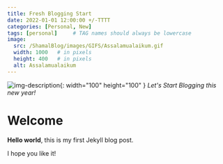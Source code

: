 ```yaml
---
title: Fresh Blogging Start
date: 2022-01-01 12:00:00 +/-TTTT
categories: [Personal, New]
tags: [personal]     # TAG names should always be lowercase
image:
  src: /ShamalBlog/images/GIFS/Assalamualaikum.gif
  width: 1000   # in pixels
  height: 400   # in pixels
  alt: Assalamualaikum
---
```

![img-description](/ShamalBlog/images/GIFS/run.gif){: width="100" height="100" }
_Let's Start Blogging this new year!_


# Welcome

**Hello world**, this is my first Jekyll blog post.

I hope you like it!
